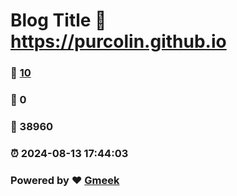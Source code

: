 # Blog Title :link: https://purcolin.github.io 
### :page_facing_up: [10](https://purcolin.github.io/tag.html) 
### :speech_balloon: 0 
### :hibiscus: 38960 
### :alarm_clock: 2024-08-13 17:44:03 
### Powered by :heart: [Gmeek](https://github.com/Meekdai/Gmeek)
